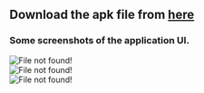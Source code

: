 ## Download the apk file from <a href="https://github.com/tahsin-npx/bmi_calculator/releases/download/v1.0.0/Bmi.Calculator.apk">here</a>

### Some screenshots of the application UI.

<img src="https://raw.githubusercontent.com/tahsin-npx/bmi_calculator/main/images/bm2.png" alt="File not found!">

<br>

<img src="https://raw.githubusercontent.com/tahsin-npx/bmi_calculator/main/images/bm1.png" alt="File not found!">

<br>

<img src="https://raw.githubusercontent.com/tahsin-npx/bmi_calculator/main/images/bm3.png" alt="File not found!">

